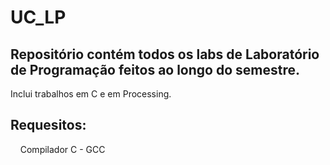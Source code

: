# UC_LP

## Repositório contém todos os labs de Laboratório de Programação feitos ao longo do semestre.<br>
Inclui trabalhos em C e em Processing.

## Requesitos:<br>
&nbsp;&nbsp;&nbsp;&nbsp;Compilador C - GCC<br> 
